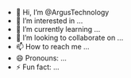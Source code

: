 - 👋 Hi, I’m @ArgusTechnology
- 👀 I’m interested in ...
- 🌱 I’m currently learning ...
- 💞️ I’m looking to collaborate on ...
- 📫 How to reach me ...
- 😄 Pronouns: ...
- ⚡ Fun fact: ...

<!---
ArgusTechnology/ArgusTechnology is a ✨ special ✨ repository because its `README.md` (this file) appears on your GitHub profile.
You can click the Preview link to take a look at your changes.
--->
